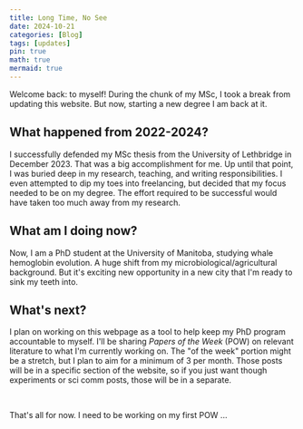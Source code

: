 ```yaml
---
title: Long Time, No See
date: 2024-10-21
categories: [Blog]
tags: [updates]
pin: true
math: true
mermaid: true
---
```


Welcome back: to myself! During the chunk of my MSc, I took a break from updating this website. But now, starting a new degree I am back at it.

## What happened from 2022-2024?

I successfully defended my MSc thesis from the University of Lethbridge in December 2023. That was a big accomplishment for me. Up until that point, I was buried deep in my research, teaching, and writing responsibilities. I even attempted to dip my toes into freelancing, but decided that my focus needed to be on my degree. The effort required to be successful would have taken too much away from my research.

## What am I doing now?

Now, I am a PhD student at the University of Manitoba, studying whale hemoglobin evolution. A huge shift from my microbiological/agricultural background. But it's exciting new opportunity in a new city that I'm ready to sink my teeth into.

## What's next?

I plan on working on this webpage as a tool to help keep my PhD program accountable to myself. I'll be sharing *Papers of the Week* (POW) on relevant literature to what I'm currently working on. The "of the week" portion might be a stretch, but I plan to aim for a minimum of 3 per month. Those posts will be in a specific section of the website, so if you just want though experiments or sci comm posts, those will be in a separate.

<br>

That's all for now. I need to be working on my first POW ...